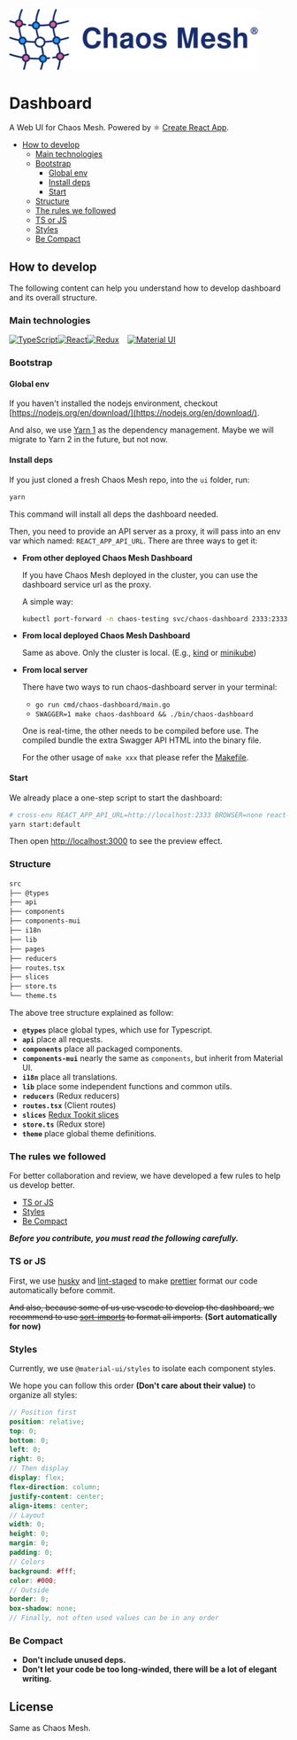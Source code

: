<!-- markdownlint-disable-file MD033 -->
<!-- markdownlint-disable-file MD041 -->

<img src="../static/logo.svg" width="450" alt="Chaos Mesh Logo" />

# Dashboard

A Web UI for Chaos Mesh. Powered by ⚛️ [Create React App](https://github.com/facebook/create-react-app).

- [How to develop](#how-to-develop)
  - [Main technologies](#main-technologies)
  - [Bootstrap](#bootstrap)
    - [Global env](#global-env)
    - [Install deps](#install-deps)
    - [Start](#start)
  - [Structure](#structure)
  - [The rules we followed](#the-rules-we-followed)
  - [TS or JS](#ts-or-js)
  - [Styles](#styles)
  - [Be Compact](#be-compact)

## How to develop

The following content can help you understand how to develop dashboard and its overall structure.

### Main technologies

<div style="display: flex; align-items: center;">
<a href="https://www.typescriptlang.org/">
  <img src="https://upload.wikimedia.org/wikipedia/commons/4/4c/Typescript_logo_2020.svg" height="45" alt="TypeScript" />
</a>
<a href="https://reactjs.org/">
  <img src="https://upload.wikimedia.org/wikipedia/commons/a/a7/React-icon.svg" height="45" alt="React" />
</a>
<a href="https://redux.js.org/">
  <img src="https://redux.js.org/img/redux.svg" height="45" alt="Redux" />
</a>
<a href="https://material-ui.com/" style="margin-left: 15px;">
  <img src="https://material-ui.com/static/logo_raw.svg" height="45" alt="Material UI" />
</a>
</div>

### Bootstrap

#### Global env

If you haven't installed the nodejs environment, checkout [https://nodejs.org/en/download/](https://nodejs.org/en/download/).

And also, we use [Yarn 1](https://classic.yarnpkg.com/en/) as the dependency management. Maybe we will migrate to Yarn 2 in the future, but not now.

#### Install deps

If you just cloned a fresh Chaos Mesh repo, into the `ui` folder, run:

```sh
yarn
```

This command will install all deps the dashboard needed.

Then, you need to provide an API server as a proxy, it will pass into an env var which named: `REACT_APP_API_URL`. There are three ways to get it:

- **From other deployed Chaos Mesh Dashboard**

  If you have Chaos Mesh deployed in the cluster, you can use the dashboard service url as the proxy.

  A simple way:

  ```sh
  kubectl port-forward -n chaos-testing svc/chaos-dashboard 2333:2333
  ```

- **From local deployed Chaos Mesh Dashboard**

  Same as above. Only the cluster is local. (E.g., [kind](https://kind.sigs.k8s.io/) or [minikube](https://minikube.sigs.k8s.io/))

- **From local server**

  There have two ways to run chaos-dashboard server in your terminal:

  - `go run cmd/chaos-dashboard/main.go`
  - `SWAGGER=1 make chaos-dashboard && ./bin/chaos-dashboard`

  One is real-time, the other needs to be compiled before use. The compiled bundle the extra Swagger API HTML into the binary file.

  For the other usage of `make xxx` that please refer the [Makefile](https://github.com/chaos-mesh/chaos-mesh/blob/master/Makefile).

#### Start

We already place a one-step script to start the dashboard:

```sh
# cross-env REACT_APP_API_URL=http://localhost:2333 BROWSER=none react-scripts start
yarn start:default
```

Then open <http://localhost:3000> to see the preview effect.

### Structure

```sh
src
├── @types
├── api
├── components
├── components-mui
├── i18n
├── lib
├── pages
├── reducers
├── routes.tsx
├── slices
├── store.ts
└── theme.ts
```

The above tree structure explained as follow:

- **`@types`** place global types, which use for Typescript.
- **`api`** place all requests.
- **`components`** place all packaged components.
- **`components-mui`** nearly the same as `components`, but inherit from Material UI.
- **`i18n`** place all translations.
- **`lib`** place some independent functions and common utils.
- **`reducers`** (Redux reducers)
- **`routes.tsx`** (Client routes)
- **`slices`** [Redux Tookit slices](https://redux-toolkit.js.org/api/createSlice)
- **`store.ts`** (Redux store)
- **`theme`** place global theme definitions.

### The rules we followed

For better collaboration and review, we have developed a few rules to help us develop better.

- [TS or JS](#ts-or-js)
- [Styles](#styles)
- [Be Compact](#be-compact)

**_Before you contribute, you must read the following carefully._**

### TS or JS

First, we use [husky](https://github.com/typicode/husky) and [lint-staged](https://github.com/okonet/lint-staged) to make [prettier](https://prettier.io/) format our code automatically before commit.

~~And also, because some of us use vscode to develop the dashboard, we recommend to use [sort-imports](https://marketplace.visualstudio.com/items?itemName=amatiasq.sort-imports) to format all imports.~~ **(Sort automatically for now)**

### Styles

Currently, we use `@material-ui/styles` to isolate each component styles.

We hope you can follow this order **(Don't care about their value)** to organize all styles:

```scss
// Position first
position: relative;
top: 0;
bottom: 0;
left: 0;
right: 0;
// Then display
display: flex;
flex-direction: column;
justify-content: center;
align-items: center;
// Layout
width: 0;
height: 0;
margin: 0;
padding: 0;
// Colors
background: #fff;
color: #000;
// Outside
border: 0;
box-shadow: none;
// Finally, not often used values can be in any order
```

### Be Compact

- **Don't include unused deps.**
- **Don't let your code be too long-winded, there will be a lot of elegant writing.**

## License

Same as Chaos Mesh.
